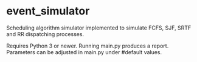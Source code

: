 # event_simulator
Scheduling algorithm simulator implemented to simulate FCFS, SJF, SRTF and RR dispatching processes. 

Requires Python 3 or newer. Running main.py produces a report. Parameters can be adjusted in main.py under #default values.
